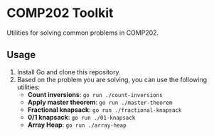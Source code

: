 # COMP202 Toolkit

Utilities for solving common problems in COMP202.

## Usage

1. Install Go and clone this repository.
2. Based on the problem you are solving, you can use the following utilities:
   - **Count inversions**: `go run ./count-inversions`
   - **Apply master theorem**: `go run ./master-theorem`
   - **Fractional knapsack**: `go run ./fractional-knapsack`
   - **0/1 knapsack**: `go run ./01-knapsack`
   - **Array Heap**: `go run ./array-heap`

